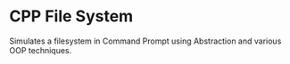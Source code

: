 # CPP File System
Simulates a filesystem in Command Prompt using Abstraction and various OOP techniques.
